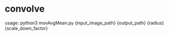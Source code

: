 # convolve


usage:
python3 movAvgMean.py {input_image_path} {output_path} {radius} {scale_down_factor}

